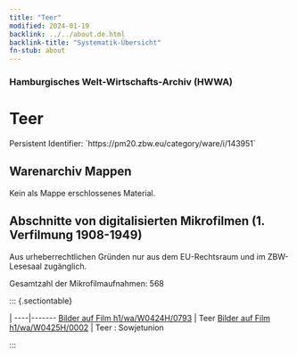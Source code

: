 ```yaml
---
title: "Teer"
modified: 2024-01-19
backlink: ../../about.de.html
backlink-title: "Systematik-Übersicht"
fn-stub: about
---
```


### Hamburgisches Welt-Wirtschafts-Archiv (HWWA)

# Teer

<div class="hint">Persistent Identifier: `https://pm20.zbw.eu/category/ware/i/143951`</div>







## Warenarchiv Mappen





Kein als Mappe erschlossenes Material.



<a id="filmsections" />

## Abschnitte von digitalisierten Mikrofilmen (1. Verfilmung 1908-1949)

<p>Aus urheberrechtlichen Gründen nur aus dem EU-Rechtsraum und im ZBW-Lesesaal zugänglich.</p>


<p>Gesamtzahl der Mikrofilmaufnahmen: 568</p>





::: {.sectiontable}

 | 
----|-------
<a class="btn" href="https://pm20.zbw.eu/film/h1/wa/W0424H/0793" rel="nofollow">Bilder auf Film h1/wa/W0424H/0793</a> | Teer
<a class="btn" href="https://pm20.zbw.eu/film/h1/wa/W0425H/0002" rel="nofollow">Bilder auf Film h1/wa/W0425H/0002</a> | Teer : Sowjetunion


:::

















